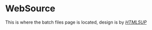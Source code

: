 # WebSource
This is where the batch files page is located, design is by <i><a href="http://html5up.net">HTML5UP</a></i>
